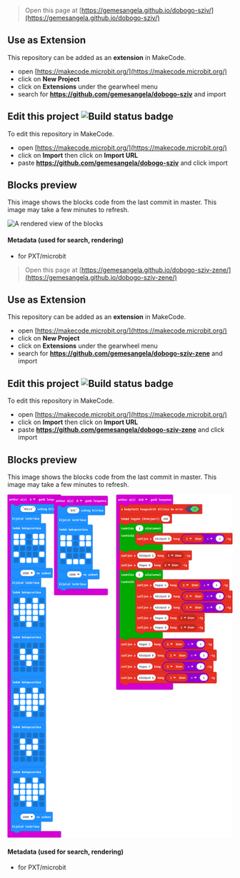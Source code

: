 
> Open this page at [https://gemesangela.github.io/dobogo-sziv/](https://gemesangela.github.io/dobogo-sziv/)

## Use as Extension

This repository can be added as an **extension** in MakeCode.

* open [https://makecode.microbit.org/](https://makecode.microbit.org/)
* click on **New Project**
* click on **Extensions** under the gearwheel menu
* search for **https://github.com/gemesangela/dobogo-sziv** and import

## Edit this project ![Build status badge](https://github.com/gemesangela/dobogo-sziv/workflows/MakeCode/badge.svg)

To edit this repository in MakeCode.

* open [https://makecode.microbit.org/](https://makecode.microbit.org/)
* click on **Import** then click on **Import URL**
* paste **https://github.com/gemesangela/dobogo-sziv** and click import

## Blocks preview

This image shows the blocks code from the last commit in master.
This image may take a few minutes to refresh.

![A rendered view of the blocks](https://github.com/gemesangela/dobogo-sziv/raw/master/.github/makecode/blocks.png)

#### Metadata (used for search, rendering)

* for PXT/microbit
<script src="https://makecode.com/gh-pages-embed.js"></script><script>makeCodeRender("{{ site.makecode.home_url }}", "{{ site.github.owner_name }}/{{ site.github.repository_name }}");</script>



> Open this page at [https://gemesangela.github.io/dobogo-sziv-zene/](https://gemesangela.github.io/dobogo-sziv-zene/)

## Use as Extension

This repository can be added as an **extension** in MakeCode.

* open [https://makecode.microbit.org/](https://makecode.microbit.org/)
* click on **New Project**
* click on **Extensions** under the gearwheel menu
* search for **https://github.com/gemesangela/dobogo-sziv-zene** and import

## Edit this project ![Build status badge](https://github.com/gemesangela/dobogo-sziv-zene/workflows/MakeCode/badge.svg)

To edit this repository in MakeCode.

* open [https://makecode.microbit.org/](https://makecode.microbit.org/)
* click on **Import** then click on **Import URL**
* paste **https://github.com/gemesangela/dobogo-sziv-zene** and click import

## Blocks preview

This image shows the blocks code from the last commit in master.
This image may take a few minutes to refresh.

![A rendered view of the blocks](https://github.com/gemesangela/dobogo-sziv-zene/raw/master/.github/makecode/blocks.png)

#### Metadata (used for search, rendering)

* for PXT/microbit
<script src="https://makecode.com/gh-pages-embed.js"></script><script>makeCodeRender("{{ site.makecode.home_url }}", "{{ site.github.owner_name }}/{{ site.github.repository_name }}");</script>
